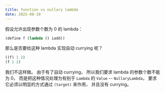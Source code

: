 ```yaml
---
title: function vs nullary lambda
date: 2025-08-10
---
```


假设允许出现参数个数为 0 的 lambda：

```scheme
(define f (lambda () iadd))
```

那么是否要给这种 lambda 实现自动 currying 呢？

```scheme
((f) 1 2)
(f 1 2)
```

我们不这样做。
由于有了自动 currying，
所以我们要求 lambda 的参数个数不能为 0，
而是把这种情况处理为有别于 `Lambda` 的 `Value`
-- `NullaryLambda`，
要求它必须以明显的方式通过 `(target)` 来作用，
并且没有 currying。
